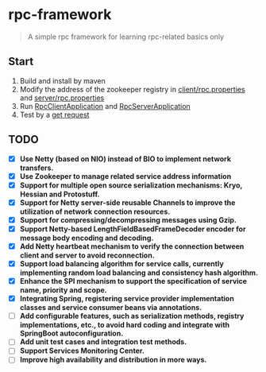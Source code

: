 # rpc-framework

> A simple rpc framework for learning rpc-related basics only

## Start

1. Build and install by maven
2. Modify the address of the zookeeper registry
   in [client/rpc.properties](example/client/src/main/resources/rpc.properties)
   and [server/rpc.properties](example/server/src/main/resources/rpc.properties)
3. Run [RpcClientApplication](example/client/src/main/java/github/hsien/rpc/example/client/RpcClientApplication.java)
   and [RpcServerApplication](example/server/src/main/java/github/hsien/rpc/example/server/RpcServerApplication.java)
4. Test by a [get request](test/rest-api.http)

## TODO

- [x] **Use Netty (based on NIO) instead of BIO to implement network transfers.**
- [x] **Use Zookeeper to manage related service address information**
- [x] **Support for multiple open source serialization mechanisms: Kryo, Hessian and Protostuff.**
- [x] **Support for Netty server-side reusable Channels to improve the utilization of network connection resources.**
- [x] **Support for compressing/decompressing messages using Gzip.**
- [x] **Support Netty-based LengthFieldBasedFrameDecoder encoder for message body encoding and decoding.**
- [x] **Add Netty heartbeat mechanism to verify the connection between client and server to avoid reconnection.**
- [x] **Support load balancing algorithm for service calls, currently implementing random load balancing and consistency
  hash algorithm.**
- [x] **Enhance the SPI mechanism to support the specification of service name, priority and scope.**
- [x] **Integrating Spring, registering service provider implementation classes and service consumer beans via
  annotations.**
- [ ] **Add configurable features, such as serialization methods, registry implementations, etc., to avoid hard coding
  and integrate with SpringBoot autoconfiguration.**
- [ ] **Add unit test cases and integration test methods.**
- [ ] **Support Services Monitoring Center.**
- [ ] **Improve high availability and distribution in more ways.**